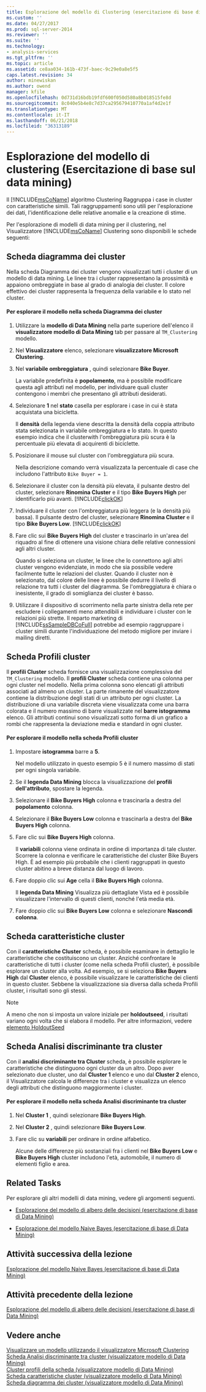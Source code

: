 ```yaml
---
title: Esplorazione del modello di Clustering (esercitazione di base di Data Mining) | Documenti Microsoft
ms.custom: ''
ms.date: 04/27/2017
ms.prod: sql-server-2014
ms.reviewer: ''
ms.suite: ''
ms.technology:
- analysis-services
ms.tgt_pltfrm: ''
ms.topic: article
ms.assetid: ce8aa034-161b-473f-baec-9c29e0a8e5f5
caps.latest.revision: 34
author: minewiskan
ms.author: owend
manager: kfile
ms.openlocfilehash: 0d731d16bdb19fdf600f050d580a8b018515fe8d
ms.sourcegitcommit: 8c040e5b4e8c7d37ca295679410770a1af4d2e1f
ms.translationtype: MT
ms.contentlocale: it-IT
ms.lasthandoff: 06/21/2018
ms.locfileid: "36313189"
---
```

# <a name="exploring-the-clustering-model-basic-data-mining-tutorial"></a>Esplorazione del modello di clustering (Esercitazione di base sul data mining)
  Il [!INCLUDE[msCoName](../includes/msconame-md.md)] algoritmo Clustering Raggruppa i case in cluster con caratteristiche simili. Tali raggruppamenti sono utili per l'esplorazione dei dati, l'identificazione delle relative anomalie e la creazione di stime.  
  
 Per l'esplorazione di modelli di data mining per il clustering, nel Visualizzatore [!INCLUDE[msCoName](../includes/msconame-md.md)] Clustering sono disponibili le schede seguenti:  
  

  
##  <a name="ClusterDiagramTab"></a> Scheda diagramma dei cluster  
 Nella scheda Diagramma dei cluster vengono visualizzati tutti i cluster di un modello di data mining. Le linee tra i cluster rappresentano la prossimità e appaiono ombreggiate in base al grado di analogia dei cluster. Il colore effettivo dei cluster rappresenta la frequenza della variabile e lo stato nel cluster.  
  
#### <a name="to-explore-the-model-in-the-cluster-diagram-tab"></a>Per esplorare il modello nella scheda Diagramma dei cluster  
  
1.  Utilizzare la **modello di Data Mining** nella parte superiore dell'elenco il **visualizzatore modello di Data Mining** tab per passare al `TM_Clustering` modello.  
  
2.  Nel **Visualizzatore** elenco, selezionare **visualizzatore Microsoft Clustering**.  
  
3.  Nel **variabile ombreggiatura** , quindi selezionare **Bike Buyer**.  
  
     La variabile predefinita è **popolamento**, ma è possibile modificare questa agli attributi nel modello, per individuare quali cluster contengono i membri che presentano gli attributi desiderati.  
  
4.  Selezionare **1** nel **stato** casella per esplorare i case in cui è stata acquistata una bicicletta.  
  
     Il **densità** della legenda viene descritta la densità della coppia attributo stata selezionata in variabile ombreggiatura e lo stato. In questo esempio indica che il clusterwith l'ombreggiatura più scura è la percentuale più elevata di acquirenti di biciclette.  
  
5.  Posizionare il mouse sul cluster con l'ombreggiatura più scura.  
  
     Nella descrizione comando verrà visualizzata la percentuale di case che includono l'attributo `Bike Buyer = 1`.  
  
6.  Selezionare il cluster con la densità più elevata, il pulsante destro del cluster, selezionare **Rinomina Cluster** e il tipo **Bike Buyers High** per identificarlo più avanti. [!INCLUDE[clickOK](../includes/clickok-md.md)]  
  
7.  Individuare il cluster con l'ombreggiatura più leggera (e la densità più bassa). Il pulsante destro del cluster, selezionare **Rinomina Cluster** e il tipo **Bike Buyers Low**. [!INCLUDE[clickOK](../includes/clickok-md.md)]  
  
8.  Fare clic sui **Bike Buyers High** del cluster e trascinarlo in un'area del riquadro al fine di ottenere una visione chiara delle relative connessioni agli altri cluster.  
  
     Quando si seleziona un cluster, le linee che lo connettono agli altri cluster vengono evidenziate, in modo che sia possibile vedere facilmente tutte le relazioni del cluster. Quando il cluster non è selezionato, dal colore delle linee è possibile dedurre il livello di relazione tra tutti i cluster del diagramma. Se l'ombreggiatura è chiara o inesistente, il grado di somiglianza dei cluster è basso.  
  
9. Utilizzare il dispositivo di scorrimento nella parte sinistra della rete per escludere i collegamenti meno attendibili e individuare i cluster con le relazioni più strette. Il reparto marketing di [!INCLUDE[ssSampleDBCoFull](../includes/sssampledbcofull-md.md)] potrebbe ad esempio raggruppare i cluster simili durante l'individuazione del metodo migliore per inviare i mailing diretti.  
  

  
##  <a name="ClusterProfilesTab"></a> Scheda Profili cluster  
 Il **profili Cluster** scheda fornisce una visualizzazione complessiva del `TM_Clustering` modello. Il **profili Cluster** scheda contiene una colonna per ogni cluster nel modello. Nella prima colonna sono elencati gli attributi associati ad almeno un cluster. La parte rimanente del visualizzatore contiene la distribuzione degli stati di un attributo per ogni cluster. La distribuzione di una variabile discreta viene visualizzata come una barra colorata e il numero massimo di barre visualizzate nel **barre istogramma** elenco. Gli attributi continui sono visualizzati sotto forma di un grafico a rombi che rappresenta la deviazione media e standard in ogni cluster.  
  
#### <a name="to-explore-the-model-in-the-cluster-profiles-tab"></a>Per esplorare il modello nella scheda Profili cluster  
  
1.  Impostare **istogramma** barre a **5**.  
  
     Nel modello utilizzato in questo esempio 5 è il numero massimo di stati per ogni singola variabile.  
  
2.  Se il **legenda Data Mining** blocca la visualizzazione del **profili dell'attributo**, spostare la legenda.  
  
3.  Selezionare il **Bike Buyers High** colonna e trascinarla a destra del **popolamento** colonna.  
  
4.  Selezionare il **Bike Buyers Low** colonna e trascinarla a destra del **Bike Buyers High** colonna.  
  
5.  Fare clic sui **Bike Buyers High** colonna.  
  
     Il **variabili** colonna viene ordinata in ordine di importanza di tale cluster. Scorrere la colonna e verificare le caratteristiche del cluster Bike Buyers High. È ad esempio più probabile che i clienti raggruppati in questo cluster abitino a breve distanza dal luogo di lavoro.  
  
6.  Fare doppio clic sui **Age** cella il **Bike Buyers High** colonna.  
  
     Il **legenda Data Mining** Visualizza più dettagliate Vista ed è possibile visualizzare l'intervallo di questi clienti, nonché l'età media età.  
  
7.  Fare doppio clic sui **Bike Buyers Low** colonna e selezionare **Nascondi colonna**.  
  

  
##  <a name="ClusterCharacteristicsTab"></a> Scheda caratteristiche cluster  
 Con il **caratteristiche Cluster** scheda, è possibile esaminare in dettaglio le caratteristiche che costituiscono un cluster. Anziché confrontare le caratteristiche di tutti i cluster (come nella scheda Profili cluster), è possibile esplorare un cluster alla volta. Ad esempio, se si seleziona **Bike Buyers High** dal **Cluster** elenco, è possibile visualizzare le caratteristiche dei clienti in questo cluster. Sebbene la visualizzazione sia diversa dalla scheda Profili cluster, i risultati sono gli stessi.  
  
> [!NOTE]  
>  A meno che non si imposta un valore iniziale per **holdoutseed**, i risultati variano ogni volta che si elabora il modello. Per altre informazioni, vedere [elemento HoldoutSeed](../analysis-services/scripting/properties/holdoutseed-element.md)  
  

  
##  <a name="ClusterDiscriminationTab"></a> Scheda Analisi discriminante tra cluster  
 Con il **analisi discriminante tra Cluster** scheda, è possibile esplorare le caratteristiche che distinguono ogni cluster da un altro. Dopo aver selezionato due cluster, uno dal **Cluster 1** elenco e uno dal **Cluster 2** elenco, il Visualizzatore calcola le differenze tra i cluster e visualizza un elenco degli attributi che distinguono maggiormente i cluster.  
  
#### <a name="to-explore-the-model-in-the-cluster-discrimination-tab"></a>Per esplorare il modello nella scheda Analisi discriminante tra cluster  
  
1.  Nel **Cluster 1** , quindi selezionare **Bike Buyers High**.  
  
2.  Nel **Cluster 2** , quindi selezionare **Bike Buyers Low**.  
  
3.  Fare clic su **variabili** per ordinare in ordine alfabetico.  
  
     Alcune delle differenze più sostanziali fra i clienti nel **Bike Buyers Low** e **Bike Buyers High** cluster includono l'età, automobile, il numero di elementi figlio e area.  
  
## <a name="related-tasks"></a>Related Tasks  
 Per esplorare gli altri modelli di data mining, vedere gli argomenti seguenti.  
  
-   [Esplorazione del modello di albero delle decisioni &#40;esercitazione di base di Data Mining&#41;](../../2014/tutorials/exploring-the-decision-tree-model-basic-data-mining-tutorial.md)  
  
-   [Esplorazione del modello Naive Bayes &#40;esercitazione di base di Data Mining&#41;](../../2014/tutorials/exploring-the-naive-bayes-model-basic-data-mining-tutorial.md)  
  
## <a name="next-task-in-lesson"></a>Attività successiva della lezione  
 [Esplorazione del modello Naive Bayes &#40;esercitazione di base di Data Mining&#41;](../../2014/tutorials/exploring-the-naive-bayes-model-basic-data-mining-tutorial.md)  
  
## <a name="previous-task-in-lesson"></a>Attività precedente della lezione  
 [Esplorazione del modello di albero delle decisioni &#40;esercitazione di base di Data Mining&#41;](../../2014/tutorials/exploring-the-decision-tree-model-basic-data-mining-tutorial.md)  
  
## <a name="see-also"></a>Vedere anche  
 [Visualizzare un modello utilizzando il visualizzatore Microsoft Clustering](../../2014/analysis-services/data-mining/browse-a-model-using-the-microsoft-cluster-viewer.md)   
 [Scheda Analisi discriminante tra cluster &#40;visualizzatore modello di Data Mining&#41;](../../2014/analysis-services/cluster-discrimination-tab-mining-model-viewer.md)   
 [Cluster profili della scheda &#40;visualizzatore modello di Data Mining&#41;](../../2014/analysis-services/cluster-profiles-tab-mining-model-viewer.md)   
 [Scheda caratteristiche cluster &#40;visualizzatore modello di Data Mining&#41;](../../2014/analysis-services/cluster-characteristics-tab-mining-model-viewer.md)   
 [Scheda diagramma dei cluster &#40;visualizzatore modello di Data Mining&#41;](../../2014/analysis-services/cluster-diagram-tab-mining-model-viewer.md)  
  
  